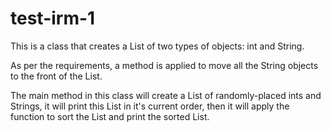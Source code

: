 # test-irm-1

This is a class that creates a List of two types of objects: int and String.

As per the requirements, a method is applied to move all the String objects to the front of the List.

The main method in this class will create a List of randomly-placed ints and Strings, it will print this List in it's current order, then it will apply the function to sort the List and print the sorted List.
